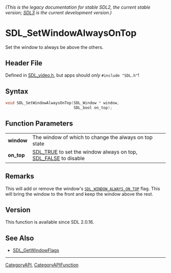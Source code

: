 ###### (This is the legacy documentation for stable SDL2, the current stable version; [SDL3](https://wiki.libsdl.org/SDL3/) is the current development version.)
# SDL_SetWindowAlwaysOnTop

Set the window to always be above the others.

## Header File

Defined in [SDL_video.h](https://github.com/libsdl-org/SDL/blob/SDL2/include/SDL_video.h), but apps should _only_ `#include "SDL.h"`!

## Syntax

```c
void SDL_SetWindowAlwaysOnTop(SDL_Window * window,
                              SDL_bool on_top);

```

## Function Parameters

|                |                                                                                         |
| -------------- | --------------------------------------------------------------------------------------- |
| **window**     | The window of which to change the always on top state                                   |
| **on_top**     | [SDL_TRUE](SDL_TRUE) to set the window always on top, [SDL_FALSE](SDL_FALSE) to disable |

## Remarks

This will add or remove the window's
[`SDL_WINDOW_ALWAYS_ON_TOP`](SDL_WINDOW_ALWAYS_ON_TOP) flag. This will
bring the window to the front and keep the window above the rest.

## Version

This function is available since SDL 2.0.16.

## See Also

* [SDL_GetWindowFlags](SDL_GetWindowFlags)

----
[CategoryAPI](CategoryAPI), [CategoryAPIFunction](CategoryAPIFunction)

